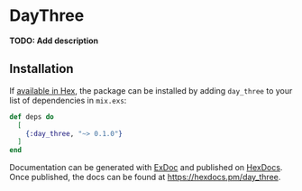 # DayThree

**TODO: Add description**

## Installation

If [available in Hex](https://hex.pm/docs/publish), the package can be installed
by adding `day_three` to your list of dependencies in `mix.exs`:

```elixir
def deps do
  [
    {:day_three, "~> 0.1.0"}
  ]
end
```

Documentation can be generated with [ExDoc](https://github.com/elixir-lang/ex_doc)
and published on [HexDocs](https://hexdocs.pm). Once published, the docs can
be found at <https://hexdocs.pm/day_three>.

